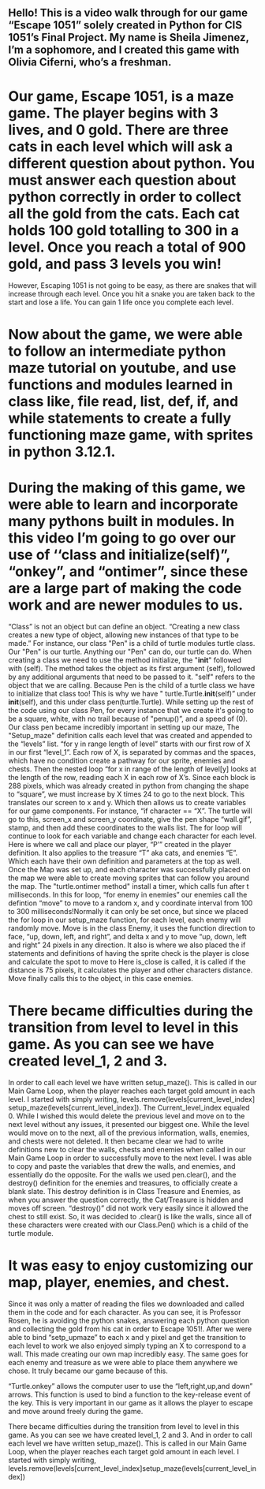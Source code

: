 ## Hello! This is a video walk through for our game “Escape 1051” solely created in Python for CIS 1051’s Final Project. My name is Sheila Jimenez, I’m a sophomore, and I created this game with Olivia Ciferni, who’s a freshman.

# Our game, Escape 1051, is a maze game. The player begins with 3 lives, and 0 gold. There are three cats in each level which will ask a different question about python. You must answer each question about python correctly in order to collect all the gold from the cats. Each cat holds 100 gold totalling to 300 in a level. Once you reach a total of 900 gold, and pass 3 levels you win!
However, Escaping 1051 is not going to be easy, as there are snakes that will increase through each level.  Once you hit a snake you are taken back to the start and lose a life. You can gain 1 life once you complete each level.

# Now about the game, we were able to follow an intermediate python maze tutorial on youtube, and use functions and modules learned in class like, file read, list, def, if, and while statements to create a fully functioning maze game, with sprites in python 3.12.1.  

# During the making of this game, we were able to learn and incorporate many pythons built in modules. In this video I’m going to go over our use of ‘‘class and initialize(self)”,  “onkey”, and “ontimer”, since these are a large part of making the code work and are newer modules to us.
“Class” is not an object but can define an object. “Creating a new class creates a new type of object, allowing new instances of that type to be made.” For instance, our class "Pen" is a child of turtle modules turtle class. Our "Pen" is our turtle. Anything our "Pen" can do, our turtle can do. 
When creating a class we need to use the method initialize, the  "__init__" followed with (self). The method takes the object as its first argument (self), followed by any additional arguments that need to be passed to it. "self" refers to the object that we are calling. Because Pen is the child of a turtle class we have to initialize that class too! This is why we have " turtle.Turtle.__init__(self)” under __init__(self), and this under class pen(turtle.Turtle). While setting up the rest of the code using our class Pen, for every instance that we create it's going to be a square, white, with no trail because of "penup()”, and a speed of (0). 
Our class pen became incredibly important in setting up our maze,
The "Setup_maze" definition calls each level that was created and appended to the “levels” list.
“for y in range length of level” starts with our first row of X in our first “level_1”. Each row of X, is separated by commas and the spaces, which have no condition create a pathway for our sprite, enemies and chests. Then the nested loop “for x in range of the length of level[y] looks at the length of the row, reading each X in each row of X’s. Since each block is 288 pixels, which was already created in python from changing the shape to “square”, we must increase by X times 24 to go to the next block. This translates our screen to x and y.
Which then allows us to create variables for our game components. For instance, “if character == “X”. The turtle will go to this, screen_x and screen_y coordinate, give the pen shape “wall.gif”, stamp, and then add these coordinates to the walls list. The for loop will continue to look for each variable and change each character for each level. Here is where we call and place our player, “P’”  created in the player definition. It also applies to the treasure “T” aka cats, and enemies “E”. Which each have their own definition and parameters at the top as well. 
Once the Map was set up, and each character was successfully placed on the map we were able to create moving sprites that can follow you around the map.
The "turtle.ontimer method" install a timer, which calls fun after t milliseconds. In this for loop, “for enemy in enemies” our enemies call the defintion “move” to move to a  random x, and y coordinate interval from 100 to 300 milliseconds!Normally it can only be set once, but since we placed the for loop in our setup_maze function, for each level, each enemy will randomly move. 
Move is in the class Enemy, it uses the function direction to face, “up, down, left, and right”, and delta x and y to move “up, down, left and right” 24 pixels in any direction. 
 It also is where we also placed the if statements  and definitions of having the sprite check is the player is close and calculate the spot to move to 
Here is_close is called, it is called if the distance is 75 pixels, it calculates the player and other characters distance. Move finally calls this to the object, in this case enemies.

# There became difficulties during the transition from level to level in this game. As you can see we have created level_1, 2 and 3. 
In order to call each level we have written setup_maze(). This is called in our Main Game Loop, when the player reaches each target gold amount in each level. I started with simply writing, levels.remove(levels[current_level_index] setup_maze(levels[current_level_index]). The Current_level_index equaled 0. While I wished this would delete the previous level and move on to the next level without any issues, it presented our biggest one. While the level would move on to the next, all of the previous information, walls, enemies, and chests were not deleted. It then became clear we had to write definitions new to clear the walls, chests and enemies when called in our Main Game Loop in order to successfully move to the next level. 
I was able to copy and paste the variables that drew the walls, and enemies, and essentially do the opposite.  For the walls we used pen.clear(), and  the destroy() definition for the enemies and treasures, to officially create a blank slate. 
This destroy definition is in Class Treasure and Enemies, as when you answer the question correctly, the Cat/Treasure is hidden and moves off screen. “destroy()” did not work very easily since it allowed the chest to still exist. So, it was decided to .clear() is like the walls, since all of these characters were created with our Class.Pen() which is a child of the turtle module. 

# It was easy to enjoy customizing our map, player, enemies, and chest. 
Since it was only a matter of reading the files we downloaded and called them in the code and for each character. 
As you can see, it is Professor Rosen, he is avoiding the python snakes, answering each python question and collecting the gold from his cat in order to Escape 1051!.
After we were able to bind “setp_upmaze” to each x and y pixel and get the transition to each level to work we also enjoyed simply typing an X to correspond to a wall. 
This made creating our own map incredibly easy. The same goes for each enemy and treasure as we were able to place them anywhere we chose. It truly became our game because of this.

“Turtle.onkey” allows the computer user to use the “left,right,up,and down” arrows. This function is used to bind a function to the key-release event of the key. This is very important in our game as it allows the player to escape and move around freely during the game.

There became difficulties during the transition from level to level in this game. As you can see we have created level_1, 2 and 3. And in order to call each level we have written setup_maze(). This is called in our Main Game Loop, when the player reaches each target gold amount in each level. I started with simply writing, levels.remove(levels[current_level_index]setup_maze(levels[current_level_index])
